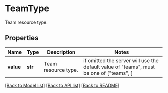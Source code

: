 # TeamType

Team resource type.
## Properties
Name | Type | Description | Notes
------------ | ------------- | ------------- | -------------
**value** | **str** | Team resource type. |  if omitted the server will use the default value of "teams",  must be one of ["teams", ]

[[Back to Model list]](README.md#documentation-for-models) [[Back to API list]](README.md#documentation-for-api-endpoints) [[Back to README]](README.md)


